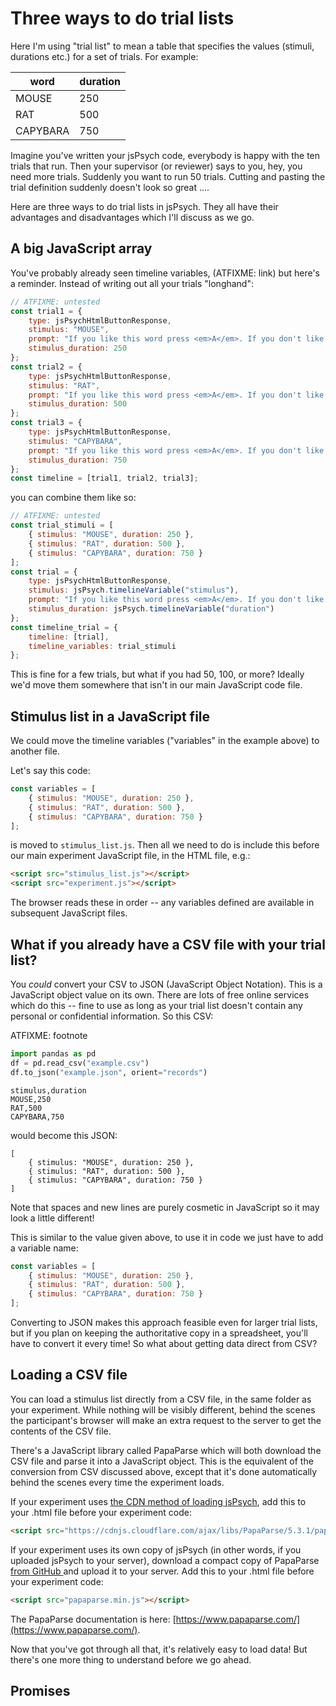 Three ways to do trial lists
============================

Here I'm using "trial list" to mean a table that specifies the values (stimuli, durations etc.) for a set of trials. For example:

word | duration
--------|---------
MOUSE   | 250
RAT     | 500
CAPYBARA | 750


Imagine you've written your jsPsych code, everybody is happy with the ten trials that run. Then your supervisor (or reviewer) says to you, hey, you need more trials. Suddenly you want to run 50 trials. Cutting and pasting the trial definition suddenly doesn't look so great ....

Here are three ways to do trial lists in jsPsych. They all have their advantages and disadvantages which I'll discuss as we go.

A big JavaScript array
----------------------

You've probably already seen timeline variables, (ATFIXME: link) but here's a reminder.
Instead of writing out all your trials "longhand":

```javascript
// ATFIXME: untested
const trial1 = {
    type: jsPsychHtmlButtonResponse,
    stimulus: "MOUSE",
    prompt: "If you like this word press <em>A</em>. If you don't like it press <em>L</em>.",
    stimulus_duration: 250
};
const trial2 = {
    type: jsPsychHtmlButtonResponse,
    stimulus: "RAT",
    prompt: "If you like this word press <em>A</em>. If you don't like it press <em>L<em>.",
    stimulus_duration: 500
};
const trial3 = {
    type: jsPsychHtmlButtonResponse,
    stimulus: "CAPYBARA",
    prompt: "If you like this word press <em>A</em>. If you don't like it press <em>L</em>.",
    stimulus_duration: 750
};
const timeline = [trial1, trial2, trial3];
```

you can combine them like so:

```javascript
// ATFIXME: untested
const trial_stimuli = [
    { stimulus: "MOUSE", duration: 250 },
    { stimulus: "RAT", duration: 500 },
    { stimulus: "CAPYBARA", duration: 750 }
];
const trial = {
    type: jsPsychHtmlButtonResponse,
    stimulus: jsPsych.timelineVariable("stimulus"),
    prompt: "If you like this word press <em>A</em>. If you don't like it press <em>L</em>.",
    stimulus_duration: jsPsych.timelineVariable("duration")
};
const timeline_trial = {
    timeline: [trial],
    timeline_variables: trial_stimuli
};
```

This is fine for a few trials, but what if you had 50, 100, or more? Ideally we'd move them somewhere that isn't in our main JavaScript code file.

Stimulus list in a JavaScript file
----------------------------------

We could move the timeline variables ("variables" in the example above) to another file.

Let's say this code:

```javascript
const variables = [
    { stimulus: "MOUSE", duration: 250 },
    { stimulus: "RAT", duration: 500 },
    { stimulus: "CAPYBARA", duration: 750 }
];
```

is moved to `stimulus_list.js`. Then all we need to do is include this before our main
experiment JavaScript file, in the HTML file, e.g.:

```html
<script src="stimulus_list.js"></script>
<script src="experiment.js"></script>
```

The browser reads these in order -- any variables defined are available in subsequent
JavaScript files.

What if you already have a CSV file with your trial list?
---------------------------------------------------------

You *could* convert your CSV to JSON (JavaScript Object Notation). This is a JavaScript object value on its own. There are lots of free online services which do this -- fine to use as long as your trial list doesn't contain any personal or confidential information. So this CSV:

ATFIXME: footnote

```python
import pandas as pd
df = pd.read_csv("example.csv")
df.to_json("example.json", orient="records")
```

```
stimulus,duration
MOUSE,250
RAT,500
CAPYBARA,750
```

would become this JSON:

```
[
    { stimulus: "MOUSE", duration: 250 },
    { stimulus: "RAT", duration: 500 },
    { stimulus: "CAPYBARA", duration: 750 }
]
```

Note that spaces and new lines are purely cosmetic in JavaScript so it may look a little different!

This is similar to the value given above, to use it in code we just have to add a variable name:

```javascript
const variables = [
    { stimulus: "MOUSE", duration: 250 },
    { stimulus: "RAT", duration: 500 },
    { stimulus: "CAPYBARA", duration: 750 }
];
```

Converting to JSON makes this approach feasible even for larger trial lists, but if you plan on keeping the authoritative copy in a spreadsheet, you'll have to convert it every time! So what about getting data direct from CSV?

Loading a CSV file
------------------

You can load a stimulus list directly from a CSV file, in the same folder as your
experiment. While nothing will be visibly different, behind the scenes the participant's
browser will make an extra request to the server to get the contents of the CSV file.

There's a JavaScript library called PapaParse which will both download the CSV file and parse it into a JavaScript object. This is the equivalent of the conversion from CSV discussed above, except that it's done automatically behind the scenes every time the experiment loads.

If your experiment uses [the CDN method of loading jsPsych](https://www.jspsych.org/7.2/tutorials/hello-world/#option-1-using-cdn-hosted-scripts), add this to your .html file before your experiment code:

```html
<script src="https://cdnjs.cloudflare.com/ajax/libs/PapaParse/5.3.1/papaparse.min.js" integrity="sha512-EbdJQSugx0nVWrtyK3JdQQ/03mS3Q1UiAhRtErbwl1YL/+e2hZdlIcSURxxh7WXHTzn83sjlh2rysACoJGfb6g==" crossorigin="anonymous" referrerpolicy="no-referrer"></script>
```

If your experiment uses its own copy of jsPsych (in other words, if you uploaded jsPsych to your server), download a compact copy of PapaParse
<a href="https://github.com/mholt/PapaParse/raw/master/papaparse.min.js" download>
from GitHub
</a>
and upload it to your server. Add this to your .html file before your experiment code:

```html
<script src="papaparse.min.js"></script>
```

The PapaParse documentation is here: [https://www.papaparse.com/](https://www.papaparse.com/).

Now that you've got through all that, it's relatively easy to load data! But there's one more thing to understand before we go ahead.

Promises
--------

